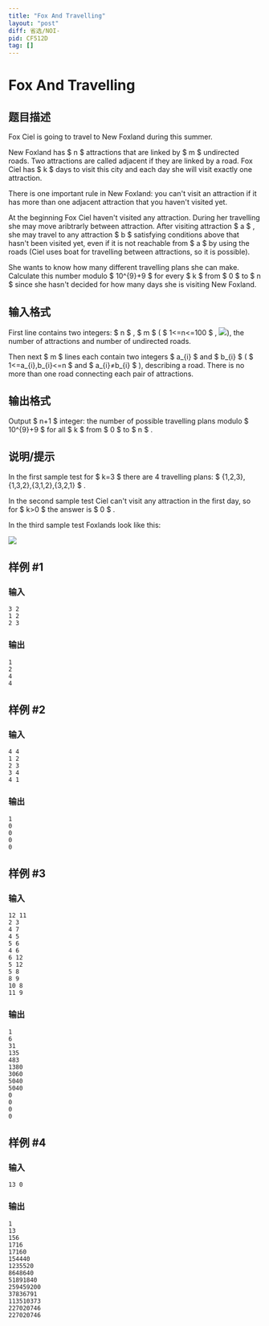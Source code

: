 ```yaml
---
title: "Fox And Travelling"
layout: "post"
diff: 省选/NOI-
pid: CF512D
tag: []
---
```


# Fox And Travelling

## 题目描述

Fox Ciel is going to travel to New Foxland during this summer.

New Foxland has $ n $ attractions that are linked by $ m $ undirected roads. Two attractions are called adjacent if they are linked by a road. Fox Ciel has $ k $ days to visit this city and each day she will visit exactly one attraction.

There is one important rule in New Foxland: you can't visit an attraction if it has more than one adjacent attraction that you haven't visited yet.

At the beginning Fox Ciel haven't visited any attraction. During her travelling she may move aribtrarly between attraction. After visiting attraction $ a $ , she may travel to any attraction $ b $ satisfying conditions above that hasn't been visited yet, even if it is not reachable from $ a $ by using the roads (Ciel uses boat for travelling between attractions, so it is possible).

 She wants to know how many different travelling plans she can make. Calculate this number modulo $ 10^{9}+9 $ for every $ k $ from $ 0 $ to $ n $ since she hasn't decided for how many days she is visiting New Foxland.

## 输入格式

First line contains two integers: $ n $ , $ m $ ( $ 1<=n<=100 $ , ![](https://cdn.luogu.com.cn/upload/vjudge_pic/CF512D/24ed00a588f4a614b06135ddb4e305abbc097a46.png)), the number of attractions and number of undirected roads.

Then next $ m $ lines each contain two integers $ a_{i} $ and $ b_{i} $ ( $ 1<=a_{i},b_{i}<=n $ and $ a_{i}≠b_{i} $ ), describing a road. There is no more than one road connecting each pair of attractions.

## 输出格式

Output $ n+1 $ integer: the number of possible travelling plans modulo $ 10^{9}+9 $ for all $ k $ from $ 0 $ to $ n $ .

## 说明/提示

In the first sample test for $ k=3 $ there are 4 travelling plans: $ {1,2,3},{1,3,2},{3,1,2},{3,2,1} $ .

In the second sample test Ciel can't visit any attraction in the first day, so for $ k&gt;0 $ the answer is $ 0 $ .

In the third sample test Foxlands look like this:

![](https://cdn.luogu.com.cn/upload/vjudge_pic/CF512D/addf9e605d9b5e373ca5aa72327b83279751f9e5.png)

## 样例 #1

### 输入

```
3 2
1 2
2 3

```

### 输出

```
1
2
4
4

```

## 样例 #2

### 输入

```
4 4
1 2
2 3
3 4
4 1

```

### 输出

```
1
0
0
0
0

```

## 样例 #3

### 输入

```
12 11
2 3
4 7
4 5
5 6
4 6
6 12
5 12
5 8
8 9
10 8
11 9

```

### 输出

```
1
6
31
135
483
1380
3060
5040
5040
0
0
0
0

```

## 样例 #4

### 输入

```
13 0

```

### 输出

```
1
13
156
1716
17160
154440
1235520
8648640
51891840
259459200
37836791
113510373
227020746
227020746

```

